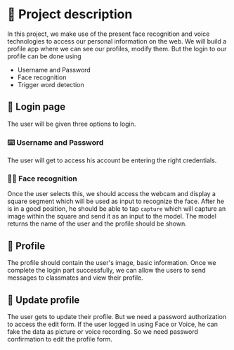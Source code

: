 # 📜 Project description

In this project, we make use of the present face recognition and voice technologies to access our personal information on the web. We will build a profile app where we can see our profiles, modify them. But the login to our profile can be done using
* Username and Password
* Face recognition
* Trigger word detection

## 🔑 Login page

The user will be given three options to login. 

### ⌨️ Username and Password 

The user will get to access his account be entering the right credentials.

### 👦👧 Face recognition

Once the user selects this, we should access the webcam and display a square segment which will be used as input to recognize the face. After he is in a good position, he should be able to tap `capture` which will capture an image within the square and send it as an input to the model. The model returns the name of the user and the profile should be shown.

## 📄 Profile

The profile should contain the user's image, basic information. Once we complete the login part successfully, we can allow the users to send messages to classmates and view their profile.

## 💾 Update profile

The user gets to update their profile. But we need a password authorization to access the edit form.
If the user logged in using Face or Voice, he can fake the data as picture or voice recording. So we need password confirmation to edit the profile form. 

